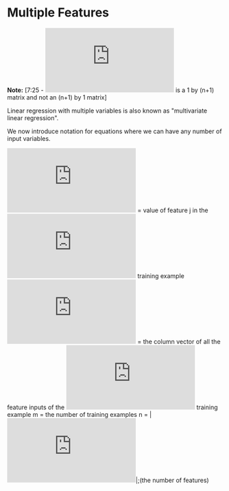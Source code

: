 # Multiple Features

**Note:** [7:25 - ![](https://latex.codecogs.com/gif.latex?%5Ctheta%20%5E%7BT%7D) is a 1 by (n+1) matrix and not an (n+1) by 1 matrix]

Linear regression with multiple variables is also known as "multivariate linear regression".

We now introduce notation for equations where we can have any number of input variables.

![](https://latex.codecogs.com/gif.latex?x_%7Bj%7D%5E%7Bi%7D) = value of feature j in the ![](https://latex.codecogs.com/gif.latex?i%5E%7Bth%7D) training example
![](https://latex.codecogs.com/gif.latex?x%5E%7Bi%7D) = the column vector of all the feature inputs of the ![](https://latex.codecogs.com/gif.latex?i%5E%7Bth%7D) training example
m = the number of training examples
n = |![](https://latex.codecogs.com/gif.latex?x%5E%7Bi%7D)|;(the number of features)